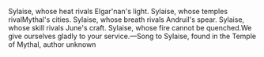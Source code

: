 Sylaise, whose heat rivals Elgar'nan's light.
Sylaise, whose temples rivalMythal's cities.
Sylaise, whose breath rivals Andruil's spear.
Sylaise, whose skill rivals June's craft.
Sylaise, whose fire cannot be quenched.We give ourselves gladly to your service.—Song to Sylaise, found in the Temple of Mythal, author unknown